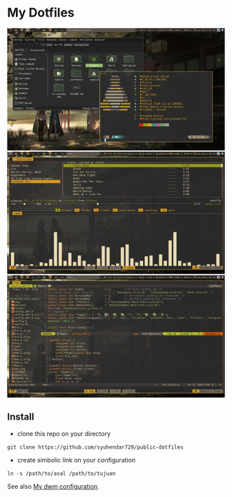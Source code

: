 # My Dotfiles


![Screenshot1](img/my-dwm1.png)
![Screenshot2](img/my-dwm2.png)
![Screenshot3](img/my-dwm3.png)

## Install
- clone this repo on your directory
```
git clone https://github.com/syuhendar729/public-dotfiles
```
- create simbolic link on your configuration
```
ln -s /path/to/asal /path/to/tujuan
```
See also [My dwm configuration](https://github.com/syuhendar729/dwm "My dwm configuration").
